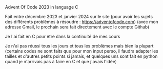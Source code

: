 Advent Of Code 2023 in language C

Fait entre décembre 2023 et janvier 2024 sur le site (pour avoir les sujets des différents problèmes à résoudre : https://adventofcode.com) (avec mon adresse Gmail, le prochain sera fait directement avec le compte Github)

Je l'ai fait en C pour être dans la continuité de mes cours

Je n'ai pas réussi tous les jours et tous les problèmes mais bien la plupart (certains codes ne sont faits que pour mon input perso, il faudra adapter les tailles et d'autres petits points si jamais, et quelques uns sont fait en python quand je n'arrivais pas à faire en C et que j'avais l'idée)
